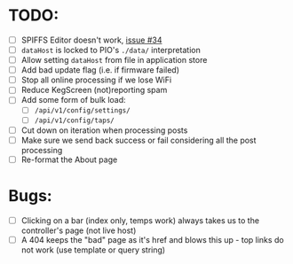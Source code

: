 # TODO:

- [ ] SPIFFS Editor doesn't work, [issue #34](https://github.com/lbussy/keg-cop/issues/34)
- [ ] `dataHost` is locked to PIO's `./data/` interpretation
- [ ] Allow setting `dataHost` from file in application store
- [ ] Add bad update flag (i.e. if firmware failed)
- [ ] Stop all online processing if we lose WiFi
- [ ] Reduce KegScreen (not)reporting spam
- [ ] Add some form of bulk load:
    - [ ] `/api/v1/config/settings/`
    - [ ] `/api/v1/config/taps/`
- [ ] Cut down on iteration when processing posts
- [ ] Make sure we send back success or fail considering all the post processing
- [ ] Re-format the About page

# Bugs:

- [ ] Clicking on a bar (index only, temps work) always takes us to the controller's page (not live host)
- [ ] A 404 keeps the "bad" page as it's href and blows this up - top links do not work (use template or query string)
